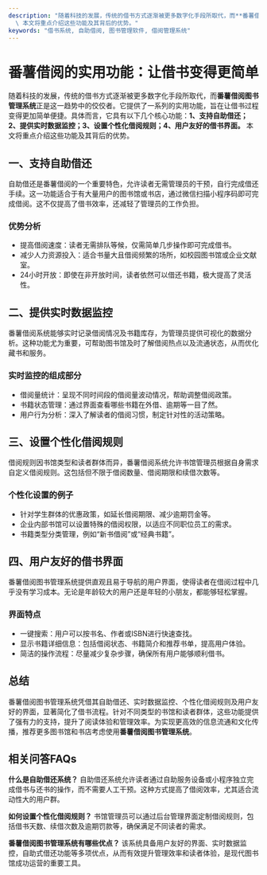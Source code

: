 ```yaml
---
description: "随着科技的发展，传统的借书方式逐渐被更多数字化手段所取代，而**番薯借阅图书管理系统**正是这一趋势中的佼佼者。它提供了一系列的实用功能，旨在让借书过程变得更加简单便捷。具体而言，它具有以下几个核心功能：**1、支持自助借还；2、提供实时数据监控；3、设置个性化借阅规则；4、用户友好的借书界面。**\
  \ 本文将重点介绍这些功能及其背后的优势。"
keywords: "借书系统, 自助借阅, 图书管理软件, 借阅管理系统"
---
```

# 番薯借阅的实用功能：让借书变得更简单

随着科技的发展，传统的借书方式逐渐被更多数字化手段所取代，而**番薯借阅图书管理系统**正是这一趋势中的佼佼者。它提供了一系列的实用功能，旨在让借书过程变得更加简单便捷。具体而言，它具有以下几个核心功能：**1、支持自助借还；2、提供实时数据监控；3、设置个性化借阅规则；4、用户友好的借书界面。** 本文将重点介绍这些功能及其背后的优势。

## **一、支持自助借还**

自助借还是番薯借阅的一个重要特色，允许读者无需管理员的干预，自行完成借还手续。这一功能适合于有大量用户的图书馆或书店，通过微信扫描小程序码即可完成借阅。这不仅提高了借书效率，还减轻了管理员的工作负担。

### 优势分析
- 提高借阅速度：读者无需排队等候，仅需简单几步操作即可完成借书。
- 减少人力资源投入：适合书量大且借阅频繁的场所，如校园图书馆或企业文献室。
- 24小时开放：即使在非开放时间，读者依然可以借还书籍，极大提高了灵活性。

## **二、提供实时数据监控**

番薯借阅系统能够实时记录借阅情况及书籍库存，为管理员提供可视化的数据分析。这种功能尤为重要，可帮助图书馆及时了解借阅热点以及流通状态，从而优化藏书和服务。

### 实时监控的组成部分
- 借阅量统计：呈现不同时间段的借阅量波动情况，帮助调整借阅政策。
- 书籍状态管理：通过界面查看哪些书籍在外借、逾期等一目了然。
- 用户行为分析：深入了解读者的借阅习惯，制定针对性的活动策略。

## **三、设置个性化借阅规则**

借阅规则因书馆类型和读者群体而异，番薯借阅系统允许书馆管理员根据自身需求自定义借阅规则。这包括但不限于借阅数量、借阅期限和续借次数等。

### 个性化设置的例子
- 针对学生群体的优惠政策，如延长借阅期限、减少逾期罚金等。
- 企业内部书馆可以设置特殊的借阅权限，以适应不同职位员工的需求。
- 书籍类型分类管理，例如“新书借阅”或“经典书籍”。

## **四、用户友好的借书界面**

番薯借阅图书管理系统提供直观且易于导航的用户界面，使得读者在借阅过程中几乎没有学习成本。无论是年龄较大的用户还是年轻的小朋友，都能够轻松掌握。

### 界面特点
- 一键搜索：用户可以按书名、作者或ISBN进行快速查找。
- 显示书籍详细信息：包括借阅状态、书籍简介和推荐书单，提高用户体验。
- 简洁的操作流程：尽量减少复杂步骤，确保所有用户能够顺利借书。

## 总结

番薯借阅图书管理系统凭借其自助借还、实时数据监控、个性化借阅规则及用户友好的界面，显著简化了借书流程。针对不同类型的书馆和读者群体，这些功能提供了强有力的支持，提升了阅读体验和管理效率。为实现更高效的信息流通和文化传播，推荐更多图书馆和书店考虑使用**番薯借阅图书管理系统**。

## 相关问答FAQs

**什么是自助借还系统？**
自助借还系统允许读者通过自助服务设备或小程序独立完成借书与还书的操作，而不需要人工干预。这种方式提高了借阅效率，尤其适合流动性大的用户群。

**如何设置个性化借阅规则？**
书馆管理员可以通过后台管理界面定制借阅规则，包括借书天数、续借次数及逾期罚款等，确保满足不同读者的需求。

**番薯借阅图书管理系统有哪些优点？**
该系统具备用户友好的界面、实时数据监控，自助式借还功能等多项优点，从而有效提升管理效率和读者体验，是现代图书馆成功运营的重要工具。
